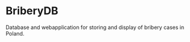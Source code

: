 BriberyDB
=========

Database and webapplication for storing and display of bribery cases in Poland.